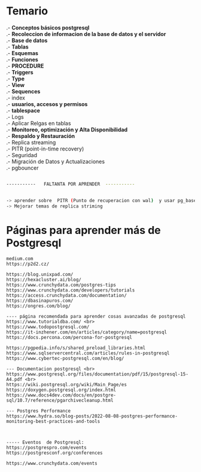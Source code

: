 
# Temario

.- **Conceptos básicos postgresql**<br>
.- **Recoleccion de informacion de la base de datos y el servidor** <br>
.- **Base de datos**<br>
.- **Tablas**<br>
.- **Esquemas**<br>
.- **Funciones** <br>
.- **PROCEDURE** <br>
.- **Triggers** <br>
.- **Type** <br>
.- **View** <br>
.- **Sequences** <br>
.- index <br>
.- **usuarios, accesos y  permisos** <br>
.- **tablespace**<br>
.- Logs<br>
.- Aplicar Relgas en tablas <br>
.- **Monitoreo, optimización y Alta Disponibilidad** <br>
.- **Respaldo y Restauración** <br>
.- Replica streaming <br>
.- PITR (point-in-time recovery) <br>
.- Seguridad<br>
.- Migración de Datos y Actualizaciones<br>
.- pgbouncer

```sh

-----------   FALTANTA POR APRENDER  -----------

 
-> aprender sobre  PITR (Punto de recuperacion con wal)  y usar pg_basebackup y pg_verifybackup 
-> Mejorar temas de replica striming

```


# Páginas para aprender más de Postgresql
```
medium.com
https://p2d2.cz/

https://blog.unixpad.com/
https://hexacluster.ai/blog/
https://www.crunchydata.com/postgres-tips
https://www.crunchydata.com/developers/tutorials
https://access.crunchydata.com/documentation/
https://dbasinapuros.com/
https://ongres.com/blog/

---- página recomendada para aprender cosas avanzadas de postgresql  
https://www.tutorialdba.com/ <br>
https://www.todopostgresql.com/
https://it-inzhener.com/en/articles/category/name=postgresql
https://docs.percona.com/percona-for-postgresql

https://pgpedia.info/s/shared_preload_libraries.html
https://www.sqlservercentral.com/articles/rules-in-postgresql
https://www.cybertec-postgresql.com/en/blog/

--- Documentacion postgresql <br>
https://www.postgresql.org/files/documentation/pdf/15/postgresql-15-A4.pdf <br>
https://wiki.postgresql.org/wiki/Main_Page/es
https://doxygen.postgresql.org/index.html
https://www.docs4dev.com/docs/en/postgre-sql/10.7/reference/pgarchivecleanup.html

--- Postgres Performance
https://www.hydra.so/blog-posts/2022-08-08-postgres-performance-monitoring-best-practices-and-tools



----- Eventos  de Postgresql:
https://postgrespro.com/events
https://postgresconf.org/conferences

https://www.crunchydata.com/events

```
